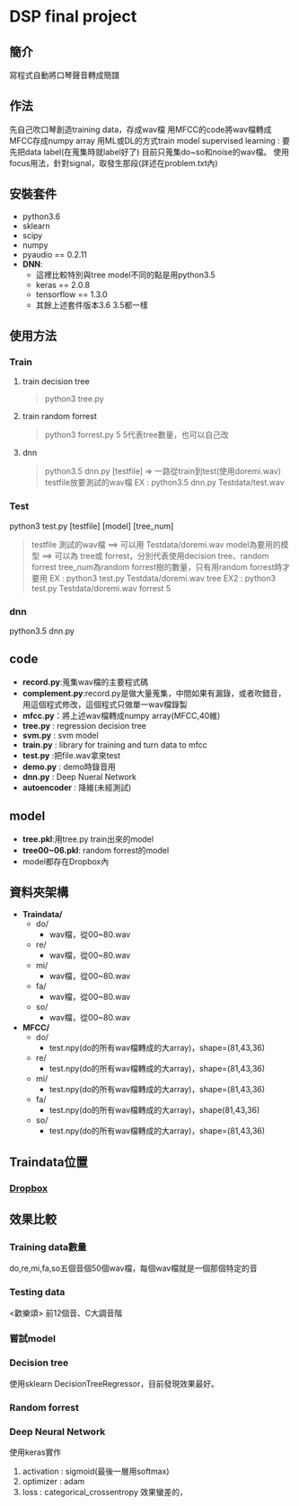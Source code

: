 # DSP final project
## 簡介
寫程式自動將口琴聲音轉成簡譜
## 作法
先自己吹口琴創造training data，存成wav檔
用MFCC的code將wav檔轉成MFCC存成numpy array
用ML或DL的方式train model
supervised learning : 要先把data label(在蒐集時就label好了)
目前只蒐集do~so和noise的wav檔。
使用focus用法，針對signal，取發生那段(詳述在problem.txt內)
## 安裝套件
- python3.6
- sklearn
- scipy
- numpy
- pyaudio == 0.2.11
- **DNN**:
    - 這裡比較特別與tree model不同的點是用python3.5
    - keras == 2.0.8
    - tensorflow == 1.3.0
    - 其餘上述套件版本3.6 3.5都一樣
## 使用方法
### Train
1. train decision tree
    > python3 tree.py
2. train random forrest
    > python3 forrest.py 5
    > 5代表tree數量，也可以自己改
3. dnn
    > python3.5 dnn.py [testfile] =>  一路從train到test(使用doremi.wav)
    > testfile放要測試的wav檔
    > EX : python3.5 dnn.py Testdata/test.wav
### Test
python3 test.py [testfile] [model] [tree_num]
> testfile 測試的wav檔 ==> 可以用 Testdata/doremi.wav
> model為要用的模型 ==> 可以為 tree或 forrest，分別代表使用decision tree、random forrest
> tree_num為random forrest樹的數量，只有用random forrest時才要用
> EX : python3 test.py Testdata/doremi.wav tree
> EX2 : python3 test.py Testdata/doremi.wav forrest 5

### dnn
python3.5 dnn.py

## code
- **record.py**:蒐集wav檔的主要程式碼
- **complement.py**:record.py是做大量蒐集，中間如果有漏錄，或者吹錯音，用這個程式修改，這個程式只做單一wav檔錄製
- **mfcc.py**：將上述wav檔轉成numpy array(MFCC,40維)
- **tree.py** : regression decision tree
- **svm.py** : svm model
- **train.py** : library for training and turn data to mfcc
- **test.py** :把file.wav拿來test
- **demo.py** : demo時錄音用
- **dnn.py** : Deep Nueral Network
- **autoencoder** : 降維(未經測試)

## model
- **tree.pkl**:用tree.py train出來的model
- **tree00~06.pkl**: random forrest的model
- model都存在Dropbox內
## 資料夾架構
- **Traindata/**
    - do/
        - wav檔，從00~80.wav
    - re/
        - wav檔，從00~80.wav
    - mi/
        - wav檔，從00~80.wav
    - fa/
        - wav檔，從00~80.wav
    - so/
        - wav檔，從00~80.wav
- **MFCC/**
    - do/
        - test.npy(do的所有wav檔轉成的大array)，shape=(81,43,36)
    - re/
        - test.npy(do的所有wav檔轉成的大array)，shape=(81,43,36)
    - mi/
        - test.npy(do的所有wav檔轉成的大array)，shape=(81,43,36)
    - fa/
        - test.npy(do的所有wav檔轉成的大array)，shape(81,43,36)
    - so/
        - test.npy(do的所有wav檔轉成的大array)，shape=(81,43,36)

## Traindata位置
### [Dropbox](https://www.dropbox.com/sh/slb81q2s6z9uafc/AACHbLHjwuQ5zprz5LqLP9yEa?dl=1)

## 效果比較
### Training data數量
do,re,mi,fa,so五個音個50個wav檔，每個wav檔就是一個那個特定的音
### Testing data
<歡樂頌> 前12個音、C大調音階
### 嘗試model
### Decision tree
使用sklearn DecisionTreeRegressor，目前發現效果最好。
### Random forrest
### Deep Neural Network
使用keras實作
1. activation : sigmoid(最後一層用softmax)
2. optimizer : adam
3. loss : categorical_crossentropy
效果蠻差的，